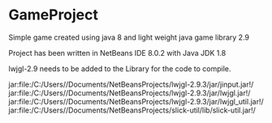 # GameProject

Simple game created using java 8 and light weight java game library 2.9


Project has been written in NetBeans IDE 8.0.2 with Java JDK 1.8

lwjgl-2.9 needs to be added to the Library for the code to compile.

jar:file:/C:/Users/<username>/Documents/NetBeansProjects/lwjgl-2.9.3/jar/jinput.jar!/
jar:file:/C:/Users/<username>/Documents/NetBeansProjects/lwjgl-2.9.3/jar/lwjgl.jar!/
jar:file:/C:/Users/<username>/Documents/NetBeansProjects/lwjgl-2.9.3/jar/lwjgl_util.jar!/
jar:file:/C:/Users/<username>/Documents/NetBeansProjects/slick-util/lib/slick-util.jar!/
